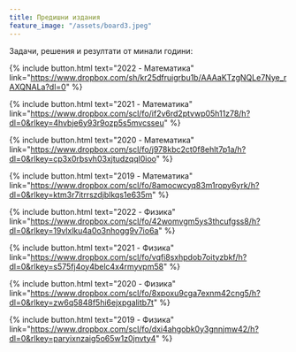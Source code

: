 ```yaml
---
title: Предишни издания
feature_image: "/assets/board3.jpeg"
---
```

Задачи, решения и резултати от минали години:

{% include button.html text="2022 - Математика" link="https://www.dropbox.com/sh/kr25dfruigrbu1b/AAAaKTzgNQLe7Nye_rAXQNALa?dl=0" %}

{% include button.html text="2021 - Математика" link="https://www.dropbox.com/scl/fo/if2v6rd2ptvwp05h11z78/h?dl=0&rlkey=4hvbje6y93r9ozp5s5mvcsseu" %}

{% include button.html text="2020 - Математика" link="https://www.dropbox.com/scl/fo/j978kbc2ct0f8ehlt7p1a/h?dl=0&rlkey=cp3x0rbsvh03xjtudzqql0ioo" %}

{% include button.html text="2019 - Математика" link="https://www.dropbox.com/scl/fo/8amocwcyq83m1ropy6yrk/h?dl=0&rlkey=ktm3r7itrrszdjblkqs1e635m" %}

{% include button.html text="2022 - Физика" link="https://www.dropbox.com/scl/fo/42womvgm5ys3thcufgss8/h?dl=0&rlkey=19vlxlku4a0o3nhogg9v7io6a" %}

{% include button.html text="2021 - Физика" link="https://www.dropbox.com/scl/fo/vqfi8sxhpdob7oityzbkf/h?dl=0&rlkey=s575fj4oy4belc4x4rmyvpm58" %}

{% include button.html text="2020 - Физика" link="https://www.dropbox.com/scl/fo/8xpoxu9cga7exnm42cng5/h?dl=0&rlkey=zw6q5848f5hi6ejxpgalitb7t" %}

{% include button.html text="2019 - Физика" link="https://www.dropbox.com/scl/fo/dxi4ahgobk0y3gnnjmw42/h?dl=0&rlkey=paryixnzaig5o65w1z0jnvty4" %}